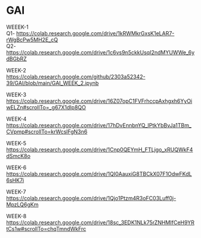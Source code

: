 # GAI   
WEEEK-1   
Q1- https://colab.research.google.com/drive/1kRWMkrGxsK1eLAR7-rWgBcPw5MH2E_cQ  
Q2- https://colab.research.google.com/drive/1c6vs9n5ckkUsqI2ndMYUWWe_6ydBGbRZ

WEEK-2  
https://colab.research.google.com/github/2303a52342-39/GAI/blob/main/GAI_WEEK_2.ipynb

WEEK-3  
https://colab.research.google.com/drive/16Z07opC1FVFrhccpAxhgxh6YyOiwELZn#scrollTo=_g67X1dIp8QO

WEEK-4  
https://colab.research.google.com/drive/17hDvEnnbnYQ_IPtkYbBvJa1TBm_CVpmp#scrollTo=krWcslFgN3n6  

WEEK-5  
https://colab.research.google.com/drive/1Cnp0QEYmH_FTLjgo_xRUQWkF4dSmcK8o
    
WEEK-6    
https://colab.research.google.com/drive/1QI0AauxiG8TBCkX07F1OdwFKdL6sHK7i
  
WEEK-7    
https://colab.research.google.com/drive/1Qjo1Ptzm4R3oFC03Luff0j-MpzLQ6gKm      

WEEK-8    
https://colab.research.google.com/drive/18sc_3EDK1NLk75rZNHMIfCeH9YRtCs1w#scrollTo=chqTmndWkFrc  



